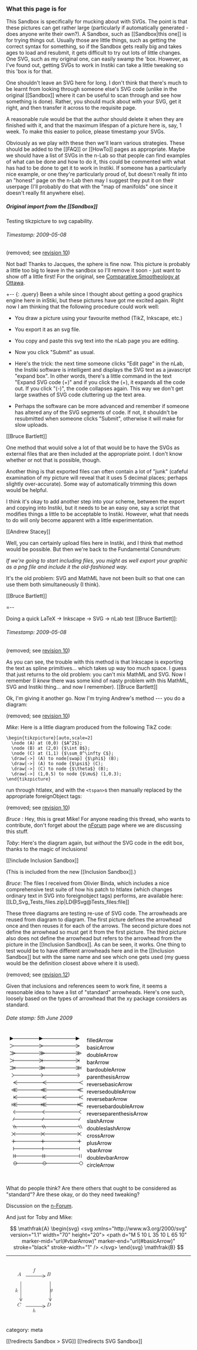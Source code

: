 ### What this page is for ###

This Sandbox is specifically for mucking about with SVGs.  The point is that these pictures can get rather large (particularly if automatically generated - does anyone write their own?).  A Sandbox, such as [[Sandbox|this one]] is for trying things out.  Usually those are little things, such as getting the correct syntax for something, so if the Sandbox gets really big and takes ages to load and resubmit, it gets difficult to try out lots of little changes.  One SVG, such as my original one, can easily swamp the 'box.  However, as I've found out, getting SVGs to work in Instiki can take a little tweaking so this 'box is for that.

One shouldn't leave an SVG here for long.  I don't think that there's much to be learnt from looking through someone else's SVG code (unlike in the original [[Sandbox]] where it can be useful to scan through and see how something is done).  Rather, you should muck about with your SVG, get it right, and then transfer it across to the requisite page.

A reasonable rule would be that the author should delete it when they are finished with it, and that the maximum lifespan of a picture here is, say, 1 week.  To make this easier to police, please timestamp your SVGs.

Obviously as we play with these then we'll learn various strategies.  These should be added to the [[FAQ]] or [[HowTo]] pages as appropriate.  Maybe we should have a list of SVGs in the n-Lab so that people can find examples of what can be done and how to do it, this could be commented with what has had to be done to get it to work in Instiki.  If someone has a particularly nice example, or one they're particularly proud of, but doesn't really fit into an "honest" page on the n-Lab then may I suggest they put it on their userpage (I'll probably do that with the "map of manifolds" one since it doesn't really fit anywhere else).


##### Original import from the [[Sandbox]] #####

Testing tikzpicture to svg capability.

###### Timestamp: 2009-05-08 ######

(removed; see [revision 10](http://ncatlab.org/nlab/revision/Sandbox+>+SVG/10))

Not bad!  Thanks to Jacques, the sphere is fine now.  This picture is probably a little too big to leave in the sandbox so I'll remove it soon - just want to show off a little first!  For the original, see [Comparative Smootheology at Ottawa](http://www.math.ntnu.no/~stacey/Seminars/ottawa.html).


+-- {: .query}
Been a while since I thought about getting a good graphics engine here in inStiki, but these pictures have got me excited again. Right now I am thinking that the following procedure could work well:

* You draw a picture using your favourite method (TikZ, Inkscape, etc.)

* You export it as an svg file.

* You copy and paste this svg text into the nLab page you are editing.

* Now you click "Submit" as usual. 

* Here's the trick: the next time someone clicks "Edit page" in the nLab, the Instiki software is intelligent and displays the SVG text as a javascript "expand box". In other words, there's a little command in the text "Expand SVG code (+)" and if you click the (+), it expands all the code out. If you click "(-)", the code collapses again. This way we don't get large swathes of SVG code cluttering up the text area.

* Perhaps the software can be more advanced and remember if someone has altered any of the SVG segments of code. If not, it shouldn't be resubmitted when someone clicks "Submit",  otherwise it will make for slow uploads.

[[Bruce Bartlett]]

One method that would solve a lot of that would be to have the SVGs as external files that are then included at the appropriate point.  I don't know whether or not that is possible, though.

Another thing is that exported files can often contain a lot of "junk" (cafeful examination of my picture will reveal that it uses 5 decimal places; perhaps slightly over-accurate).  Some way of automatically trimming this down would be helpful.

I think it's okay to add another step into your scheme, between the export and copying into Instiki, but it needs to be an easy one, say a script that modifies things a little to be acceptable to Instiki.  However, what that needs to do will only become apparent with a little experimentation.

[[Andrew Stacey]]

Well, you can certainly upload files here in Instiki, and I think that method would be possible. But then we're back to the Fundamental Conundrum: 

_If we're going to start including files, you might as well export your graphic as a png file and include it the old-fashioned way._

It's the old problem: SVG and MathML have not been built so that one can use them both simultaneously (I think).

[[Bruce Bartlett]]


=--

Doing a quick LaTeX -> Inkscape -> SVG -> nLab test [[Bruce Bartlett]]: 

###### Timestamp: 2009-05-08 ######

(removed; see [revision 10](http://ncatlab.org/nlab/revision/Sandbox+>+SVG/10))

As you can see, the trouble with this method is that Inkscape is exporting the text as spline primitives... which takes up way too much space. I guess that just returns to the old problem: you can't mix MathML and SVG. Now I remember (I _knew_ there was some kind of nasty problem with this MathML, SVG and Instiki thing... and now 
I remember).  [[Bruce Bartlett]]

Ok, I'm giving it another go. Now I'm trying Andrew's method --- you do a diagram:

(removed; see [revision 10](http://ncatlab.org/nlab/revision/Sandbox+>+SVG/10)) 


_Mike_: Here is a little diagram produced from the following TikZ code:

    \begin{tikzpicture}[auto,scale=2]
      \node (A) at (0,0) {$A^2$};
      \node (B) at (2,0) {$\int B$};
      \node (C) at (1,1) {$\sum_0^\infty C$};
      \draw[->] (A) to node[swap] {$\phi$} (B);
      \draw[->] (A) to node {$\psi$} (C);
      \draw[->] (C) to node {$\theta$} (B);
      \draw[->] (1,0.5) to node {$\mu$} (1,0.3);
    \end{tikzpicture}

run through htlatex, and with the `<tspan>`s then manually replaced by the appropriate foreignObject tags:

(removed; see [revision 10](http://ncatlab.org/nlab/revision/Sandbox+>+SVG/10)) 

_Bruce_ : Hey, this is great Mike! For anyone reading this thread, who wants to contribute, don't forget about the [nForum](http://www.math.ntnu.no/~stacey/Mathforge/nForum/comments.php?DiscussionID=20&page=1#Comment_95) page where we are discussing this stuff. 

_Toby_:  Here\'s the diagram again, but *without* the SVG code in the edit box, thanks to the magic of inclusions!

[[!include Inclusion Sandbox]]

(This is included from the new [[Inclusion Sandbox]].)

_Bruce_: The files I received from Olivier Binda, which includes a nice comprehensive test suite of how his patch to htlatex (which changes ordinary text in SVG into foreignobject tags) performs, are available here: [[LD_Svg_Tests_files.zip|LD@Svg@Tests_files:file]]

These three diagrams are testing re-use of SVG code.  The arrowheads are reused from diagram to diagram.  The first picture defines the arrowhead once and then reuses it for each of the arrows.  The second picture does not define the arrowhead so must get it from the first picture.  The third picture also does not define the arrowhead but refers to the arrowhead from the picture in the [[Inclusion Sandbox]].  As can be seen, it works.  One thing to test would be to have different arrowheads here and in the [[Inclusion Sandbox]] but with the same name and see which one gets used (my guess would be the definition closest above where it is used).

(removed; see [revision 12](http://ncatlab.org/nlab/revision/Sandbox+>+SVG/12)) 

Given that inclusions and references seem to work fine, it seems a reasonable idea to have a list of "standard" arrowheads.  Here's one such, loosely based on the types of arrowhead that the xy package considers as standard.

###### Date stamp: 5th June 2009

<svg xmlns="http://www.w3.org/2000/svg" version="1.1" width="500" height="400">
<defs>
    <marker id="filledArrow" viewBox="0 0 10 10" refX="10" refY="5" 
	    markerUnits="strokeWidth"
	    markerWidth="10" markerHeight="10"
	    orient="auto">
      <path d="M 0 0 L 10 5 L 0 10 z" />
    </marker>
    <marker id="basicArrow" viewBox="0 0 10 10" refX="10" refY="5" 
	    markerUnits="strokeWidth"
	    markerWidth="10" markerHeight="10"
	    orient="auto">
      <path d="M 0 0 L 10 5 L 0 10" fill="none" stroke="black" stroke-width="1" />
    </marker>
    <marker id="doubleArrow" viewBox="0 0 15 10" refX="10" refY="5" 
	    markerUnits="strokeWidth"
	    markerWidth="15" markerHeight="10"
	    orient="auto">
      <path d="M 0 0 L 10 5 L 0 10" fill="none" stroke="black" stroke-width="1" />
      <path d="M 5 0 L 15 5 L 5 10" fill="none" stroke="black" stroke-width="1" />
    </marker>
    <marker id="barArrow" viewBox="0 0 10 10" refX="10" refY="5" 
	    markerUnits="strokeWidth"
	    markerWidth="10" markerHeight="10"
	    orient="auto">
      <path d="M 0 0 L 10 5 L 0 10" fill="none" stroke="black" stroke-width="1" />
      <path d="M 10 0 L 10 10" fill="none" stroke="black" stroke-width="1" />
    </marker>
    <marker id="bardoubleArrow" viewBox="0 0 15 10" refX="10" refY="5" 
	    markerUnits="strokeWidth"
	    markerWidth="15" markerHeight="10"
	    orient="auto">
      <path d="M 0 0 L 10 5 L 0 10" fill="none" stroke="black" stroke-width="1" />
      <path d="M 5 0 L 15 5 L 5 10" fill="none" stroke="black" stroke-width="1" />
      <path d="M 15 0 L 15 10" fill="none" stroke="black" stroke-width="1" />
    </marker>
    <marker id="parenthesisArrow" viewBox="0 0 5 10" refX="5" refY="5" 
	    markerUnits="strokeWidth"
	    markerWidth="5" markerHeight="10"
	    orient="auto">
      <path d="M 0 0 Q 10 5 0 10" fill="none" stroke="black" stroke-width="1" />
    </marker>
    <marker id="reversebasicArrow" viewBox="0 0 10 10" refX="0" refY="5" 
	    markerUnits="strokeWidth"
	    markerWidth="10" markerHeight="10"
	    orient="auto">
      <path d="M 10 0 L 0 5 L 10 10" fill="none" stroke="black" stroke-width="1" />
    </marker>
    <marker id="reversedoubleArrow" viewBox="0 0 15 10" refX="5" refY="5" 
	    markerUnits="strokeWidth"
	    markerWidth="15" markerHeight="10"
	    orient="auto">
      <path d="M 10 0 L 0 5 L 10 10" fill="none" stroke="black" stroke-width="1" />
      <path d="M 15 0 L 5 5 L 15 10" fill="none" stroke="black" stroke-width="1" />
    </marker>
    <marker id="reversebarArrow" viewBox="0 0 10 10" refX="0" refY="5" 
	    markerUnits="strokeWidth"
	    markerWidth="10" markerHeight="10"
	    orient="auto">
      <path d="M 10 0 L 0 5 L 10 10" fill="none" stroke="black" stroke-width="1" />
      <path d="M 0 0 L 0 10" fill="none" stroke="black" stroke-width="1" />
    </marker>
    <marker id="reversebardoubleArrow" viewBox="0 0 15 10" refX="5" refY="5" 
	    markerUnits="strokeWidth"
	    markerWidth="15" markerHeight="10"
	    orient="auto">
      <path d="M 10 0 L 0 5 L 10 10" fill="none" stroke="black" stroke-width="1" />
      <path d="M 15 0 L 5 5 L 15 10" fill="none" stroke="black" stroke-width="1" />
      <path d="M 0 0 L 0 10" fill="none" stroke="black" stroke-width="1" />
    </marker>
    <marker id="reverseparenthesisArrow" viewBox="0 0 5 10" refX="0" refY="5" 
	    markerUnits="strokeWidth"
	    markerWidth="5" markerHeight="10"
	    orient="auto">
      <path d="M 5 0 Q -5 5 5 10" fill="none" stroke="black" stroke-width="1" />
    </marker>
    <marker id="slashArrow" viewBox="0 0 5 10" refX="2.5" refY="5" 
	    markerUnits="strokeWidth"
	    markerWidth="5" markerHeight="10"
	    orient="auto">
      <path d="M 5 0 L 0 10" fill="none" stroke="black" stroke-width="1" />
    </marker>
    <marker id="doubleslashArrow" viewBox="0 0 10 10" refX="2.5" refY="5"
	    markerUnits="strokeWidth"
	    markerWidth="10" markerHeight="10"
	    orient="auto">
      <path d="M 0 0 L 5 10" fill="none" stroke="black" stroke-width="1" />
      <path d="M 5 0 L 10 10" fill="none" stroke="black" stroke-width="1" />
    </marker>
    <marker id="crossArrow" viewBox="0 0 10 10" refX="5" refY="5"
	    markerUnits="strokeWidth"
	    markerWidth="10" markerHeight="10"
	    orient="auto">
      <path d="M 0 0 L 10 10" fill="none" stroke="black" stroke-width="1" />
      <path d="M 10 0 L 0 10" fill="none" stroke="black" stroke-width="1" />
    </marker>
    <marker id="plusArrow" viewBox="0 0 10 10" refX="5" refY="5"
	    markerUnits="strokeWidth"
	    markerWidth="10" markerHeight="10"
	    orient="auto">
      <path d="M 5 0 L 5 10" fill="none" stroke="black" stroke-width="1" />
      <path d="M 0 5 L 10 5" fill="none" stroke="black" stroke-width="1" />
    </marker>
    <marker id="vbarArrow" viewBox="0 0 5 10" refX="2.5" refY="5"
	    markerUnits="strokeWidth"
	    markerWidth="5" markerHeight="10"
	    orient="auto">
      <path d="M 2.5 0 L 2.5 10" fill="none" stroke="black" stroke-width="1" />
    </marker>
    <marker id="doublevbarArrow" viewBox="0 0 10 10" refX="2.5" refY="5"
	    markerUnits="strokeWidth"
	    markerWidth="10" markerHeight="10"
	    orient="auto">
      <path d="M 2.5 0 L 2.5 10" fill="none" stroke="black" stroke-width="1" />
      <path d="M 7.5 0 L 7.5 10" fill="none" stroke="black" stroke-width="1" />
    </marker>
    <marker id="circleArrow" viewBox="0 0 10 10" refX="0.5" refY="5"
	    markerUnits="strokeWidth"
	    markerWidth="10" markerHeight="10"
	    orient="auto">
      <circle cx="5" cy="5" r="4.5" fill="none" stroke="black" stroke-width="1" />
    </marker>
</defs>
<path d="M 20 15 L 100 15 L 200 15" stroke="black" stroke-width="1" marker-start="url(#filledArrow)" marker-mid="url(#filledArrow)" marker-end="url(#filledArrow)" /><text x="220" y="25">filledArrow</text>
<path d="M 20 35 L 100 35 L 200 35" stroke="black" stroke-width="1" marker-start="url(#basicArrow)" marker-mid="url(#basicArrow)" marker-end="url(#basicArrow)" /><text x="220" y="45">basicArrow</text>
<path d="M 20 55 L 100 55 L 200 55" stroke="black" stroke-width="1" marker-start="url(#doubleArrow)" marker-mid="url(#doubleArrow)" marker-end="url(#doubleArrow)" /><text x="220" y="65">doubleArrow</text>
<path d="M 20 75 L 100 75 L 200 75" stroke="black" stroke-width="1" marker-start="url(#barArrow)" marker-mid="url(#barArrow)" marker-end="url(#barArrow)" /><text x="220" y="85">barArrow</text>
<path d="M 20 95 L 100 95 L 200 95" stroke="black" stroke-width="1" marker-start="url(#bardoubleArrow)" marker-mid="url(#bardoubleArrow)" marker-end="url(#bardoubleArrow)" /><text x="220" y="105">bardoubleArrow</text>
<path d="M 20 115 L 100 115 L 200 115" stroke="black" stroke-width="1" marker-start="url(#parenthesisArrow)" marker-mid="url(#parenthesisArrow)" marker-end="url(#parenthesisArrow)" /><text x="220" y="125">parenthesisArrow</text>
<path d="M 20 135 L 100 135 L 200 135" stroke="black" stroke-width="1" marker-start="url(#reversebasicArrow)" marker-mid="url(#reversebasicArrow)" marker-end="url(#reversebasicArrow)" /><text x="220" y="145">reversebasicArrow</text>
<path d="M 20 155 L 100 155 L 200 155" stroke="black" stroke-width="1" marker-start="url(#reversedoubleArrow)" marker-mid="url(#reversedoubleArrow)" marker-end="url(#reversedoubleArrow)" /><text x="220" y="165">reversedoubleArrow</text>
<path d="M 20 175 L 100 175 L 200 175" stroke="black" stroke-width="1" marker-start="url(#reversebarArrow)" marker-mid="url(#reversebarArrow)" marker-end="url(#reversebarArrow)" /><text x="220" y="185">reversebarArrow</text>
<path d="M 20 195 L 100 195 L 200 195" stroke="black" stroke-width="1" marker-start="url(#reversebardoubleArrow)" marker-mid="url(#reversebardoubleArrow)" marker-end="url(#reversebardoubleArrow)" /><text x="220" y="205">reversebardoubleArrow</text>
<path d="M 20 215 L 100 215 L 200 215" stroke="black" stroke-width="1" marker-start="url(#reverseparenthesisArrow)" marker-mid="url(#reverseparenthesisArrow)" marker-end="url(#reverseparenthesisArrow)" /><text x="220" y="225">reverseparenthesisArrow</text>
<path d="M 20 235 L 100 235 L 200 235" stroke="black" stroke-width="1" marker-start="url(#slashArrow)" marker-mid="url(#slashArrow)" marker-end="url(#slashArrow)" /><text x="220" y="245">slashArrow</text>
<path d="M 20 255 L 100 255 L 200 255" stroke="black" stroke-width="1" marker-start="url(#doubleslashArrow)" marker-mid="url(#doubleslashArrow)" marker-end="url(#doubleslashArrow)" /><text x="220" y="265">doubleslashArrow</text>
<path d="M 20 275 L 100 275 L 200 275" stroke="black" stroke-width="1" marker-start="url(#crossArrow)" marker-mid="url(#crossArrow)" marker-end="url(#crossArrow)" /><text x="220" y="285">crossArrow</text>
<path d="M 20 295 L 100 295 L 200 295" stroke="black" stroke-width="1" marker-start="url(#plusArrow)" marker-mid="url(#plusArrow)" marker-end="url(#plusArrow)" /><text x="220" y="305">plusArrow</text>
<path d="M 20 315 L 100 315 L 200 315" stroke="black" stroke-width="1" marker-start="url(#vbarArrow)" marker-mid="url(#vbarArrow)" marker-end="url(#vbarArrow)" /><text x="220" y="325">vbarArrow</text>
<path d="M 20 335 L 100 335 L 200 335" stroke="black" stroke-width="1" marker-start="url(#doublevbarArrow)" marker-mid="url(#doublevbarArrow)" marker-end="url(#doublevbarArrow)" /><text x="220" y="345">doublevbarArrow</text>
<path d="M 20 355 L 100 355 L 200 355" stroke="black" stroke-width="1" marker-start="url(#circleArrow)" marker-mid="url(#circleArrow)" marker-end="url(#circleArrow)" /><text x="220" y="365">circleArrow</text>
</svg>

What do people think?  Are there others that ought to be considered as "standard"?  Are these okay, or do they need tweaking?

Discussion on the [n-Forum](http://www.math.ntnu.no/~stacey/Mathforge/nForum/comments.php?DiscussionID=31).

And just for Toby and Mike:

$$
\mathfrak{A}
\begin{svg}
<svg xmlns="http://www.w3.org/2000/svg" version="1.1" width="70" height="20">
<path d="M 5 10 L 35 10 L 65 10" marker-mid="url(#vbarArrow)" marker-end="url(#basicArrow)" stroke="black" stroke-width="1" />
</svg>
\end{svg}
\mathfrak{B}
$$

---

<svg width="21ex" height="21.6ex" xmlns:xlink="http://www.w3.org/1999/xlink" xmlns="http://www.w3.org/2000/svg">
 <g>
  <title>Layer 1</title>
  <foreignObject x="4ex" y="4ex" width="2.5ex" height="2.8ex">
   <math xmlns="http://www.w3.org/1998/Math/MathML" display="inline">
    <mstyle displaystyle="false">
     <mrow>
      <mspace width="0ex" height="1.8ex"/>
      <mi>A</mi>
     </mrow>
    </mstyle>
   </math>
  </foreignObject>
  <foreignObject x="14.5ex" y="4ex" width="2.5ex" height="2.8ex">
   <math xmlns="http://www.w3.org/1998/Math/MathML" display="inline">
    <mstyle displaystyle="false">
     <mrow>
      <mspace width="0ex" height="1.8ex"/>
      <mi>B</mi>
     </mrow>
    </mstyle>
   </math>
  </foreignObject>
  <foreignObject x="4ex" y="14.8ex" width="2.5ex" height="2.8ex">
   <math xmlns="http://www.w3.org/1998/Math/MathML" display="inline">
    <mstyle displaystyle="false">
     <mrow>
      <mspace width="0ex" height="1.8ex"/>
      <mi>C</mi>
     </mrow>
    </mstyle>
   </math>
  </foreignObject>
  <foreignObject x="14.5ex" y="14.8ex" width="2.5ex" height="2.8ex">
   <math xmlns="http://www.w3.org/1998/Math/MathML" display="inline">
    <mstyle displaystyle="false">
     <mrow>
      <mspace width="0ex" height="1.8ex"/>
      <mi>D</mi>
     </mrow>
    </mstyle>
   </math>
  </foreignObject>
  <foreignObject x="9.5ex" y="2.6ex" width="2ex" height="2.8ex">
   <math xmlns="http://www.w3.org/1998/Math/MathML" display="inline">
    <mstyle displaystyle="false">
     <mrow>
      <mrow>
       <mi>f</mi>
      </mrow>
     </mrow>
    </mstyle>
   </math>
  </foreignObject>
  <foreignObject x="3.25ex" y="9.8ex" width="2ex" height="2.8ex">
   <math xmlns="http://www.w3.org/1998/Math/MathML" display="inline">
    <mstyle displaystyle="false">
     <mrow>
      <mrow>
       <mi>k</mi>
      </mrow>
     </mrow>
    </mstyle>
   </math>
  </foreignObject>
  <foreignObject x="15.75ex" y="9.8ex" width="2ex" height="2.2ex">
   <math xmlns="http://www.w3.org/1998/Math/MathML" display="inline">
    <mstyle displaystyle="false">
     <mrow>
      <mrow>
       <mi>g</mi>
      </mrow>
     </mrow>
    </mstyle>
   </math>
  </foreignObject>
  <foreignObject x="9.5ex" y="17ex" width="2ex" height="2.8ex">
   <math xmlns="http://www.w3.org/1998/Math/MathML" display="inline">
    <mstyle displaystyle="false">
     <mrow>
      <mrow>
       <mi>h</mi>
      </mrow>
     </mrow>
    </mstyle>
   </math>
  </foreignObject>
  <svg width="21ex" height="21.6ex" viewBox="0 0 21 21.6">
   <mask id="ClipB" maskUnits="userSpaceOnUse" maskContentUnits="userSpaceOnUse" x="0" y="0" width="21" height="21.6">
    <rect x="0" y="0" width="21" height="21.6" fill="white"/>
    <g transform="translate(14, 5.4) scale(0.1) rotate(0) translate(-10, -5)">
     <path d="m0,0l10,5l-10,5l10,0l0,-10z" fill="black"/>
    </g>
   </mask>
   <g transform="translate(14, 5.4) scale(0.1) rotate(0) translate(-10, -5)">
    <path d="m0,0l10,5l-10,5" fill="none" stroke="black"/>
   </g>
   <path d="m7,5.4l7,0" fill="none" stroke="black" stroke-width="0.1" mask="url(#ClipB)"/>
   <mask id="ClipC" maskUnits="userSpaceOnUse" maskContentUnits="userSpaceOnUse" x="0" y="0" width="21" height="21.6">
    <rect x="0" y="0" width="21" height="21.6" fill="white"/>
    <g transform="translate(5.25, 14.3) scale(0.1) rotate(90) translate(-10, -5)">
     <path d="m0,0l10,5l-10,5l10,0l0,-10z" fill="black"/>
    </g>
   </mask>
   <g transform="translate(5.25, 14.3) scale(0.1) rotate(90) translate(-10, -5)">
    <path d="m0,0l10,5l-10,5" fill="none" stroke="black"/>
   </g>
   <path d="m5.25,7.3l0,7" fill="none" stroke="black" stroke-width="0.1" mask="url(#ClipC)"/>
   <mask id="ClipD" maskUnits="userSpaceOnUse" maskContentUnits="userSpaceOnUse" x="0" y="0" width="21" height="21.6">
    <rect x="0" y="0" width="21" height="21.6" fill="white"/>
    <g transform="translate(15.75, 14.3) scale(0.1) rotate(90) translate(-10, -5)">
     <path d="m0,0l10,5l-10,5l10,0l0,-10z" fill="black"/>
    </g>
   </mask>
   <g transform="translate(15.75, 14.3) scale(0.1) rotate(90) translate(-10, -5)">
    <path d="m0,0l10,5l-10,5" fill="none" stroke="black"/>
   </g>
   <path d="m15.75,7.3l0,7" fill="none" stroke="black" stroke-width="0.1" mask="url(#ClipD)"/>
   <mask id="ClipE" maskUnits="userSpaceOnUse" maskContentUnits="userSpaceOnUse" x="0" y="0" width="21" height="21.6">
    <rect x="0" y="0" width="21" height="21.6" fill="white"/>
    <g transform="translate(14, 16.2) scale(0.1) rotate(0) translate(-10, -5)">
     <path d="m0,0l10,5l-10,5l10,0l0,-10z" fill="black"/>
    </g>
   </mask>
   <g transform="translate(14, 16.2) scale(0.1) rotate(0) translate(-10, -5)">
    <path d="m0,0l10,5l-10,5" fill="none" stroke="black"/>
   </g>
   <path d="m7,16.200001l7,0" fill="none" stroke="black" stroke-width="0.1" mask="url(#ClipE)"/>
  </svg>
 </g>
</svg>


category: meta

[[!redirects Sandbox > SVG]]
[[!redirects SVG Sandbox]]
